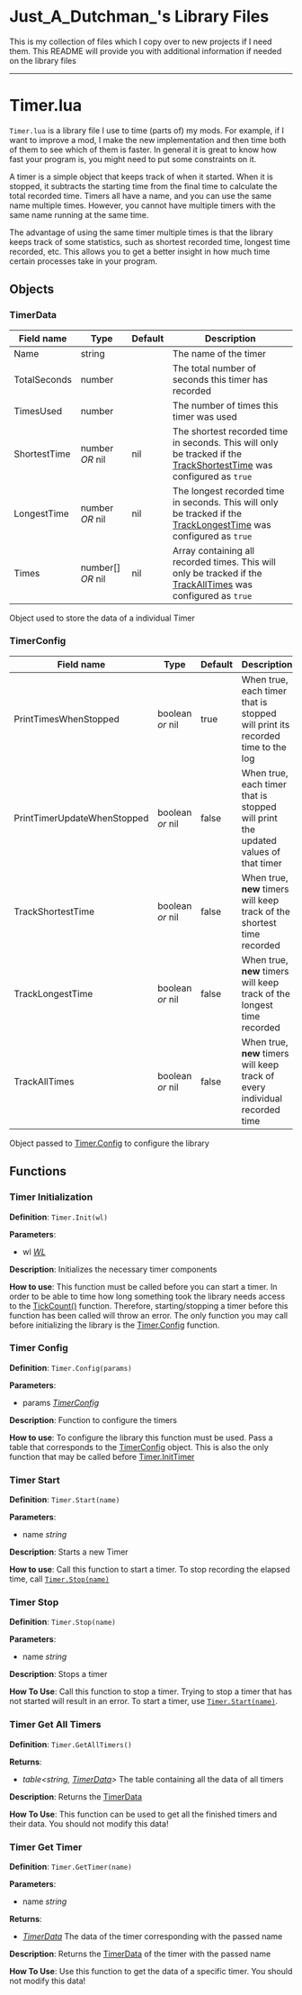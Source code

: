 # Just_A_Dutchman_'s Library Files

This is my collection of files which I copy over to new projects if I need them. This README will provide you with additional information if needed on the library files

---



# Timer.lua

`Timer.lua` is a library file I use to time (parts of) my mods. For example, if I want to improve a mod, I make the new implementation and then time both of them to see which of them is faster. In general it is great to know how fast your program is, you might need to put some constraints on it.

A timer is a simple object that keeps track of when it started. When it is stopped, it subtracts the starting time from the final time to calculate the total recorded time. Timers all have a name, and you can use the same name multiple times. However, you cannot have multiple timers with the same name running at the same time. 

The advantage of using the same timer multiple times is that the library keeps track of some statistics, such as shortest recorded time, longest time recorded, etc. This allows you to get a better insight in how much time certain processes take in your program.

##  Objects

### TimerData
| Field name | Type | Default | Description |
| ---------- | ---- | ------- | ----------- |
| Name | string | | The name of the timer |
| TotalSeconds | number | | The total number of seconds this timer has recorded |
| TimesUsed | number | | The number of times this timer was used |
| ShortestTime | number _OR_ nil | nil | The shortest recorded time in seconds. This will only be tracked if the [TrackShortestTime](#TimerConfig) was configured as `true` |
| LongestTime | number _OR_ nil | nil | The longest recorded time in seconds. This will only be tracked if the [TrackLongestTime](#TimerConfig) was configured as `true`  |
| Times | number[] _OR_ nil | nil | Array containing all recorded times. This will only be tracked if the [TrackAllTimes](#TimerConfig) was configured as `true`  |

Object used to store the data of a individual Timer


### TimerConfig
| Field name | Type | Default | Description |
| ---------- | ---- | ------- | ----------- |
| PrintTimesWhenStopped | boolean _or_ nil | true | When true, each timer that is stopped will print its recorded time to the log |
| PrintTimerUpdateWhenStopped | boolean _or_ nil | false | When true, each timer that is stopped will print the updated values of that timer |
| TrackShortestTime | boolean _or_ nil | false | When true, **new** timers will keep track of the shortest time recorded |
| TrackLongestTime | boolean _or_ nil | false | When true, **new** timers will keep track of the longest time recorded |
| TrackAllTimes | boolean _or_ nil | false | When true, **new** timers will keep track of every individual recorded time |

Object passed to [Timer.Config](#Timer.Config) to configure the library

## Functions

### Timer Initialization
**Definition**: `Timer.Init(wl)`

**Parameters**: 
- wl [_WL_](https://www.warzone.com/wiki/Mod_API_Reference:WL)

**Description**: Initializes the necessary timer components 

**How to use**: This function must be called before you can start a timer. In order to be able to time how long something took the library needs access to the [TickCount()](https://www.warzone.com/wiki/Mod_API_Reference:TickCount) function. Therefore, starting/stopping a timer before this function has been called will throw an error. The only function you may call before initializing the library is the [Timer.Config](#Timer-Config) function.


### Timer Config
**Definition**: `Timer.Config(params)`

**Parameters**:
- params [_TimerConfig_](#TimerConfig)

**Description**: Function to configure the timers

**How to use**: To configure the library this function must be used. Pass a table that corresponds to the [TimerConfig](#TimerConfig) object. This is also the only function that may be called before [Timer.InitTimer](#Timer-Init)


### Timer Start
**Definition**: `Timer.Start(name)`

**Parameters**:
- name _string_

**Description**: Starts a new Timer

**How to use**: Call this function to start a timer. To stop recording the elapsed time, call [`Timer.Stop(name)`](#Timer-Stop)


### Timer Stop
**Definition**: `Timer.Stop(name)`

**Parameters**: 
- name _string_

**Description**: Stops a timer

**How To Use**: Call this function to stop a timer. Trying to stop a timer that has not started will result in an error. To start a timer, use [`Timer.Start(name)`](#Timer-Start).


### Timer Get All Timers
**Definition**: `Timer.GetAllTimers()`

**Returns**:
- _table<string, [TimerData](#TimerData)>_    The table containing all the data of all timers

**Description**: Returns the [TimerData](#TimerData)

**How To Use**: This function can be used to get all the finished timers and their data. You should not modify this data!


### Timer Get Timer
**Definition**: `Timer.GetTimer(name)`

**Parameters**:
- name _string_

**Returns**:
- _[TimerData](#TimerData)_    The data of the timer corresponding with the passed name

**Description**: Returns the [TimerData](#TimerData) of the timer with the passed name

**How To Use**: Use this function to get the data of a specific timer. You should not modify this data!
